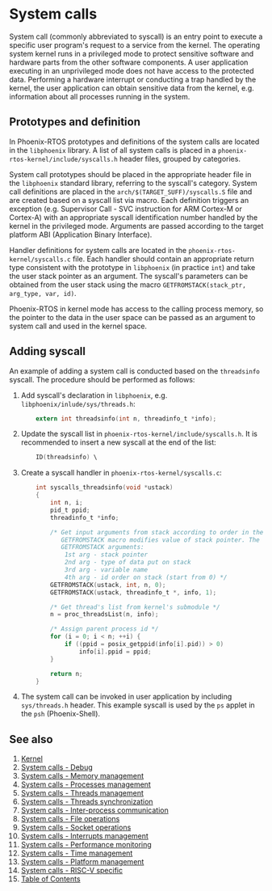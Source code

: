 # System calls

System call (commonly abbreviated to syscall) is an entry point to execute a specific user program's request to a
service from the kernel. The operating system kernel runs in a privileged mode to protect sensitive software and
hardware parts from the other software components. A user application executing in an unprivileged mode does not have
access to the protected data. Performing a hardware interrupt or conducting a trap handled by the kernel, the user
application can obtain sensitive data from the kernel, e.g. information about all processes running in the system.

## Prototypes and definition

In Phoenix-RTOS prototypes and definitions of the system calls are located in the `libphoenix` library. A list of
all system calls is placed in a `phoenix-rtos-kernel/include/syscalls.h` header files, grouped by categories.

System call prototypes should be placed in the appropriate header file in the `libphoenix` standard library,
referring to the syscall's category.
System call definitions are placed in the `arch/$(TARGET_SUFF)/syscalls.S` file and are created based on a syscall list
via macro. Each definition triggers an exception (e.g. Supervisor Call - SVC instruction for ARM Cortex-M or Cortex-A)
with an appropriate syscall identification number handled by the kernel in the privileged mode. Arguments are passed
according to the target platform ABI (Application Binary Interface).

Handler definitions for system calls are located in the `phoenix-rtos-kernel/syscalls.c` file. Each handler should
contain an appropriate return type consistent with the prototype in `libphoenix` (in practice `int`) and take the user
stack pointer as an argument. The syscall's parameters can be obtained from the user stack using the macro
`GETFROMSTACK(stack_ptr, arg_type, var, id)`.

Phoenix-RTOS in kernel mode has access to the calling process memory, so the pointer to the data in the user space can
be passed as an argument to system call and used in the kernel space.

## Adding syscall

An example of adding a system call is conducted based on the `threadsinfo` syscall. The procedure should be performed as
follows:

1. Add syscall's declaration in `libphoenix`, e.g. `libphoenix/inlude/sys/threads.h`:

    ```C
        extern int threadsinfo(int n, threadinfo_t *info);
    ```

2. Update the syscall list in `phoenix-rtos-kernel/include/syscalls.h`. It is recommended to insert a new syscall at the
end of the list:

    ```C
        ID(threadsinfo) \
    ```

3. Create a syscall handler in `phoenix-rtos-kernel/syscalls.c`:

    ```C
        int syscalls_threadsinfo(void *ustack)
        {
            int n, i;
            pid_t ppid;
            threadinfo_t *info;
    
            /* Get input arguments from stack according to order in the syscall prototype.
               GETFROMSTACK macro modifies value of stack pointer. The order of its invocation has to be compliant with arguments put on stack.
               GETFROMSTACK arguments:
                1st arg - stack pointer
                2nd arg - type of data put on stack
                3rd arg - variable name
                4th arg - id order on stack (start from 0) */
            GETFROMSTACK(ustack, int, n, 0);
            GETFROMSTACK(ustack, threadinfo_t *, info, 1);
    
            /* Get thread's list from kernel's submodule */
            n = proc_threadsList(n, info);
    
            /* Assign parent process id */
            for (i = 0; i < n; ++i) {
                if ((ppid = posix_getppid(info[i].pid)) > 0)
                    info[i].ppid = ppid;
            }
    
            return n;
        }
    ```

4. The system call can be invoked in user application by including `sys/threads.h` header. This example syscall is used
by the `ps` applet in the `psh` (Phoenix-Shell).

## See also

1. [Kernel](../README.md)
2. [System calls - Debug](debug.md)
3. [System calls - Memory management](mem.md)
4. [System calls - Processes management](proc.md)
5. [System calls - Threads management](threads.md)
6. [System calls - Threads synchronization](sync.md)
7. [System calls - Inter-process communication](ipc.md)
8. [System calls - File operations](file.md)
9. [System calls - Socket operations](socket.md)
10. [System calls - Interrupts management](interrupts.md)
11. [System calls - Performance monitoring](perf.md)
12. [System calls - Time management](time.md)
13. [System calls - Platform management](platform.md)
14. [System calls - RISC-V specific](riscv.md)
15. [Table of Contents](../../README.md)
